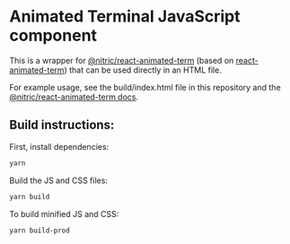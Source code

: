 Animated Terminal JavaScript component
======================================

This is a wrapper for [@nitric/react-animated-term](https://www.npmjs.com/package/@nitric/react-animated-term) (based on [react-animated-term](https://www.npmjs.com/package/react-animated-term)) that can be used directly in an HTML file.

For example usage, see the build/index.html file in this repository and the [@nitric/react-animated-term docs](https://github.com/nitrictech/react-animated-term#readme).

## Build instructions:

First, install dependencies:

```bash
yarn
```

Build the JS and CSS files:

```bash
yarn build
```

To build minified JS and CSS:

```bash
yarn build-prod
```
